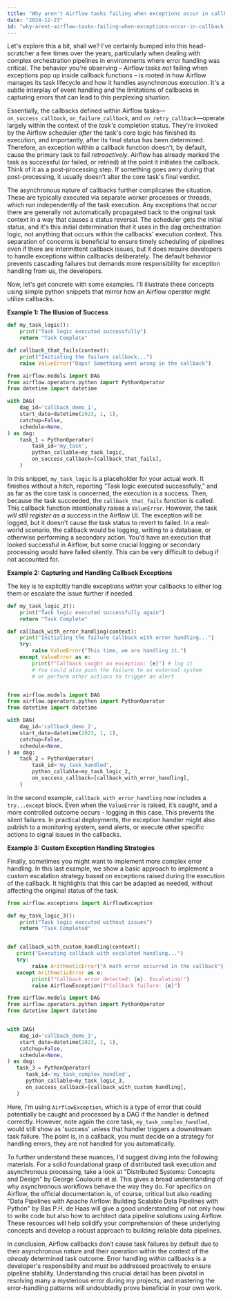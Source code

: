 ```yaml
---
title: "Why aren't Airflow tasks failing when exceptions occur in callback functions?"
date: "2024-12-23"
id: "why-arent-airflow-tasks-failing-when-exceptions-occur-in-callback-functions"
---
```


Let's explore this a bit, shall we? I've certainly bumped into this head-scratcher a few times over the years, particularly when dealing with complex orchestration pipelines in environments where error handling was critical. The behavior you're observing – Airflow tasks *not* failing when exceptions pop up inside callback functions – is rooted in how Airflow manages its task lifecycle and how it handles asynchronous execution. It's a subtle interplay of event handling and the limitations of callbacks in capturing errors that can lead to this perplexing situation.

Essentially, the callbacks defined within Airflow tasks—`on_success_callback`, `on_failure_callback`, and `on_retry_callback`—operate largely within the context of the *task's* completion status. They're invoked by the Airflow scheduler *after* the task's core logic has finished its execution, and importantly, after its final status has been determined. Therefore, an exception within a callback function doesn't, by default, cause the primary task to fail *retroactively*. Airflow has already marked the task as successful (or failed, or retried) at the point it initiates the callback. Think of it as a post-processing step. If something goes awry during that post-processing, it usually doesn't alter the core task's final verdict.

The asynchronous nature of callbacks further complicates the situation. These are typically executed via separate worker processes or threads, which run independently of the task execution. Any exceptions that occur there are generally not automatically propagated back to the original task context in a way that causes a status reversal. The scheduler gets the initial status, and it's this initial determination that it uses in the dag orchestration logic, not anything that occurs within the callbacks' execution context. This separation of concerns is beneficial to ensure timely scheduling of pipelines even if there are intermittent callback issues, but it does require developers to handle exceptions within callbacks deliberately. The default behavior prevents cascading failures but demands more responsibility for exception handling from us, the developers.

Now, let's get concrete with some examples. I'll illustrate these concepts using simple python snippets that mirror how an Airflow operator might utilize callbacks.

**Example 1: The Illusion of Success**

```python
def my_task_logic():
    print("Task logic executed successfully")
    return "Task Complete"

def callback_that_fails(context):
    print("Initiating the failure callback...")
    raise ValueError("Oops! Something went wrong in the callback")

from airflow.models import DAG
from airflow.operators.python import PythonOperator
from datetime import datetime

with DAG(
    dag_id='callback_demo_1',
    start_date=datetime(2023, 1, 1),
    catchup=False,
    schedule=None,
) as dag:
    task_1 = PythonOperator(
        task_id='my_task',
        python_callable=my_task_logic,
        on_success_callback=[callback_that_fails],
    )
```

In this snippet, `my_task_logic` is a placeholder for your actual work. It finishes without a hitch, reporting “Task logic executed successfully,” and as far as the core task is concerned, the execution is a success. Then, because the task succeeded, the `callback_that_fails` function is called. This callback function intentionally raises a `ValueError`. However, the task *will still register as a success* in the Airflow UI. The exception will be logged, but it doesn't cause the task status to revert to failed. In a real-world scenario, the callback would be logging, writing to a database, or otherwise performing a secondary action. You'd have an execution that looked successful in Airflow, but some crucial logging or secondary processing would have failed silently. This can be very difficult to debug if not accounted for.

**Example 2: Capturing and Handling Callback Exceptions**

The key is to explicitly handle exceptions *within* your callbacks to either log them or escalate the issue further if needed.

```python
def my_task_logic_2():
    print("Task logic executed successfully again")
    return "Task Complete"

def callback_with_error_handling(context):
    print("Initiating the failure callback with error handling...")
    try:
        raise ValueError("This time, we are handling it.")
    except ValueError as e:
        print(f"Callback caught an exception: {e}") # log it
        # You could also push the failure to an external system
        # or perform other actions to trigger an alert


from airflow.models import DAG
from airflow.operators.python import PythonOperator
from datetime import datetime

with DAG(
    dag_id='callback_demo_2',
    start_date=datetime(2023, 1, 1),
    catchup=False,
    schedule=None,
) as dag:
    task_2 = PythonOperator(
        task_id='my_task_handled',
        python_callable=my_task_logic_2,
        on_success_callback=[callback_with_error_handling],
    )
```

In the second example, `callback_with_error_handling` now includes a `try...except` block. Even when the `ValueError` is raised, it’s caught, and a more controlled outcome occurs - logging in this case. This prevents the silent failures. In practical deployments, the exception handler might also publish to a monitoring system, send alerts, or execute other specific actions to signal issues in the callbacks.

**Example 3: Custom Exception Handling Strategies**

Finally, sometimes you might want to implement more complex error handling. In this last example, we show a basic approach to implement a custom escalation strategy based on exceptions raised during the execution of the callback. It highlights that this can be adapted as needed, without affecting the original status of the task.

```python
from airflow.exceptions import AirflowException

def my_task_logic_3():
    print("Task logic executed without issues")
    return "Task Completed"


def callback_with_custom_handling(context):
   print("Executing callback with escalated handling...")
   try:
        raise ArithmeticError("A math error occurred in the callback")
   except ArithmeticError as e:
        print(f"Callback error detected: {e}. Escalating!")
        raise AirflowException(f"Callback failure: {e}")

from airflow.models import DAG
from airflow.operators.python import PythonOperator
from datetime import datetime


with DAG(
    dag_id='callback_demo_3',
    start_date=datetime(2023, 1, 1),
    catchup=False,
    schedule=None,
) as dag:
   task_3 = PythonOperator(
      task_id='my_task_complex_handled',
      python_callable=my_task_logic_3,
      on_success_callback=[callback_with_custom_handling],
   )
```

Here, I'm using `AirflowException`, which is a type of error that could potentially be caught and processed by a DAG if the handler is defined correctly. However, note again the core task, `my_task_complex_handled`, would still show as 'success' unless that handler triggers a downstream task failure. The point is, in a callback, you must decide on a strategy for handling errors, they are not handled for you automatically.

To further understand these nuances, I'd suggest diving into the following materials. For a solid foundational grasp of distributed task execution and asynchronous processing, take a look at "Distributed Systems: Concepts and Design" by George Coulouris et al. This gives a broad understanding of why asynchronous workflows behave the way they do. For specifics on Airflow, the official documentation is, of course, critical but also reading "Data Pipelines with Apache Airflow: Building Scalable Data Pipelines with Python" by Bas P.H. de Haas will give a good understanding of not only how to write code but also how to architect data pipeline solutions using Airflow. These resources will help solidify your comprehension of these underlying concepts and develop a robust approach to building reliable data pipelines.

In conclusion, Airflow callbacks don’t cause task failures by default due to their asynchronous nature and their operation within the context of the *already* determined task outcome. Error handling *within* callbacks is a developer's responsibility and must be addressed proactively to ensure pipeline stability. Understanding this crucial detail has been pivotal in resolving many a mysterious error during my projects, and mastering the error-handling patterns will undoubtedly prove beneficial in your own work.
